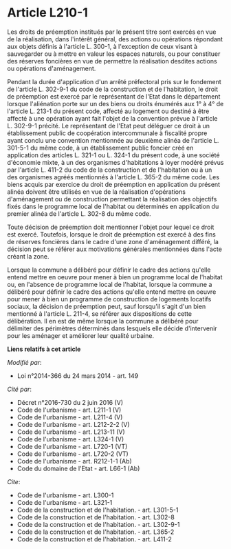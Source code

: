 # Article L210-1

Les droits de préemption institués par le présent titre sont exercés en vue de la réalisation, dans l'intérêt général, des
actions ou opérations répondant aux objets définis à l'article L. 300-1, à l'exception de ceux visant à sauvegarder ou à
mettre en valeur les espaces naturels, ou pour constituer des réserves foncières en vue de permettre la réalisation desdites
actions ou opérations d'aménagement.

Pendant la durée d'application d'un arrêté préfectoral pris sur le fondement de l'article L. 302-9-1 du code de la
construction et de l'habitation, le droit de préemption est exercé par le représentant de l'Etat dans le département lorsque
l'aliénation porte sur un des biens ou droits énumérés aux 1° à 4° de l'article L. 213-1 du présent code, affecté au logement
ou destiné à être affecté à une opération ayant fait l'objet de la convention prévue à l'article L. 302-9-1 précité. Le
représentant de l'Etat peut déléguer ce droit à un établissement public de coopération intercommunale à fiscalité propre
ayant conclu une convention mentionnée au deuxième alinéa de l'article L. 301-5-1 du même code, à un établissement public
foncier créé en application des articles L. 321-1 ou L. 324-1 du présent code, à une société d'économie mixte, à un des
organismes d'habitations à loyer modéré prévus par l'article L. 411-2 du code de la construction et de l'habitation ou à un
des organismes agréés mentionnés à l'article L. 365-2 du même code. Les biens acquis par exercice du droit de préemption en
application du présent alinéa doivent être utilisés en vue de la réalisation d'opérations d'aménagement ou de construction
permettant la réalisation des objectifs fixés dans le programme local de l'habitat ou déterminés en application du premier
alinéa de l'article L. 302-8 du même code.

Toute décision de préemption doit mentionner l'objet pour lequel ce droit est exercé. Toutefois, lorsque le droit de
préemption est exercé à des fins de réserves foncières dans le cadre d'une zone d'aménagement différé, la décision peut se
référer aux motivations générales mentionnées dans l'acte créant la zone.

Lorsque la commune a délibéré pour définir le cadre des actions qu'elle entend mettre en oeuvre pour mener à bien un
programme local de l'habitat ou, en l'absence de programme local de l'habitat, lorsque la commune a délibéré pour définir le
cadre des actions qu'elle entend mettre en oeuvre pour mener à bien un programme de construction de logements locatifs
sociaux, la décision de préemption peut, sauf lorsqu'il s'agit d'un bien mentionné à l'article L. 211-4, se référer aux
dispositions de cette délibération. Il en est de même lorsque la commune a délibéré pour délimiter des périmètres déterminés
dans lesquels elle décide d'intervenir pour les aménager et améliorer leur qualité urbaine.

**Liens relatifs à cet article**

_Modifié par_:

  - Loi n°2014-366 du 24 mars 2014 - art. 149

_Cité par_:

  - Décret n°2016-730 du 2 juin 2016 (V)
  - Code de l'urbanisme - art. L211-1 (V)
  - Code de l'urbanisme - art. L211-4 (V)
  - Code de l'urbanisme - art. L212-2-2 (V)
  - Code de l'urbanisme - art. L213-11 (V)
  - Code de l'urbanisme - art. L324-1 (V)
  - Code de l'urbanisme - art. L720-1 (VT)
  - Code de l'urbanisme - art. L720-2 (VT)
  - Code de l'urbanisme - art. R212-1-1 (Ab)
  - Code du domaine de l'Etat - art. L66-1 (Ab)

_Cite_:

  - Code de l'urbanisme - art. L300-1
  - Code de l'urbanisme - art. L321-1
  - Code de la construction et de l'habitation. - art. L301-5-1
  - Code de la construction et de l'habitation. - art. L302-8
  - Code de la construction et de l'habitation. - art. L302-9-1
  - Code de la construction et de l'habitation. - art. L365-2
  - Code de la construction et de l'habitation. - art. L411-2
